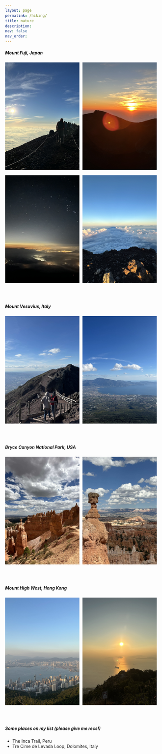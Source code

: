 ```yaml
---
layout: page
permalink: /hiking/
title: nature
description:
nav: false
nav_order: 
---
```


##### Mount Fuji, Japan
<div style="display: flex; gap: 10px;">
  <img src="../assets/img/fuji_1.jpg" alt="Mount Fuji 1" style="width: 48%; height: 350px; object-fit: cover;">
  <img src="../assets/img/fuji_2.jpg" alt="Mount Fuji 2" style="width: 48%; height: 350px; object-fit: cover;">
</div>

<br>

<div style="display: flex; gap: 10px;">
  <img src="../assets/img/fuji_3.jpg" alt="Mount Fuji 3" style="width: 48%; height: 350px; object-fit: cover;">
  <img src="../assets/img/fuji_4.jpg" alt="Mount Fuji 4" style="width: 48%; height: 350px; object-fit: cover;">
</div>

<br><br>


##### Mount Vesuvius, Italy
<div style="display: flex; gap: 10px;">
  <img src="../assets/img/vesuvius_1.jpg" alt="Mount Vesuvius Hike 1" style="width: 48%; height: 350px; object-fit: cover;">
  <img src="../assets/img/vesuvius_2.jpg" alt="Mount Vesuvius Hike 2" style="width: 48%; height: 350px; object-fit: cover;">
</div>

<br><br>

##### Bryce Canyon National Park, USA
<div style="display: flex; gap: 10px;">
  <img src="../assets/img/bryce_1.jpg" alt="Bryce Canyon 1" style="width: 48%; height: 350px; object-fit: cover;">
  <img src="../assets/img/bryce_2.jpg" alt="Bryce Canyon 2" style="width: 48%; height: 350px; object-fit: cover;">
</div>

<br><br>


##### Mount High West, Hong Kong
<div style="display: flex; gap: 10px;">
  <img src="../assets/img/hk_1.jpg" alt="Hong Kong 1" style="width: 48%; height: 350px; object-fit: cover;">
  <img src="../assets/img/hk_2.jpg" alt="Hong Kong 2" style="width: 48%; height: 350px; object-fit: cover;">
</div>

<br><br>


##### Some places on my list (please give me recs!)
- The Inca Trail, Peru
- Tre Cime de Levada Loop, Dolomites, Italy